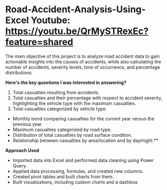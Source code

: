 # Road-Accident-Analysis-Using-Excel  Youtube: https://youtu.be/QrMySTRexEc?feature=shared

The main objective of this project is to analyze road accident data to gain actionable insights into the causes of accidents, while also calculating the number of accidents, severity levels, time of occurrence, and percentage distributions.

**Here's the key questions I was interested in answering?**
1. Total casualties resulting from accidents.
2. Total casualties and their percentage with respect to accident severity, highlighting the vehicle type with the maximum casualties.
3. Total casualties categorized by vehicle type.
- Monthly trend comparing casualties for the current year versus the previous year.
- Maximum casualties categorized by road type.
- Distribution of total casualties by road surface condition.
- Relationship between casualties by area/location and by day/night.**

**Approach Used**
- Imported data into Excel and performed data cleaning using Power Query.
- Applied data processing, formulas, and created new columns.
- Created pivot tables and built charts from them.
- Built visualizations, including custom charts and a dashboa
